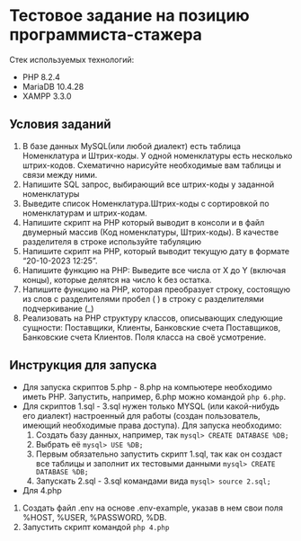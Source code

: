 # Тестовое задание на позицию программиста-стажера

Стек используемых технологий:

- PHP 8.2.4
- MariaDB 10.4.28 
- XAMPP 3.3.0

## Условия заданий

1. В базе данных MySQL(или любой диалект) есть таблица
Номенклатура и Штрих-коды. У одной номенклатуры есть
несколько штрих-кодов. Схематично нарисуйте необходимые вам
таблицы и связи между ними.
2. Напишите SQL запрос, выбирающий все штрих-коды у заданной
номенклатуры
3. Выведите список Номенклатура.Штрих-коды с сортировкой по
номенклатурам и штрих-кодам.
4. Напишите скрипт на PHP который выводит в консоли и в файл
двумерный массив (Код номенклатуры, Штрих-коды). В качестве
разделителя в строке используйте табуляцию
5. Напишите скрипт на PHP, который выводит текущую дату в
формате “20-10-2023 12:25”.
6. Напишите функцию на PHP: Выведите все числа от X до Y (включая
концы), которые делятся на число k без остатка.
7. Напишите функцию на PHP, которая преобразует строку,
состоящую из слов с разделителями пробел ( ) в строку с
разделителями подчеркивание (_)
8. Реализовать на PHP структуру классов, описывающих следующие
сущности: Поставщики, Клиенты, Банковские счета Поставщиков,
Банковские счета Клиентов. Поля класса на своё усмотрение.

## Инструкция для запуска

- Для запуска скриптов 5.php - 8.php на компьютере необходимо иметь PHP. Запустить, например, 6.php можно командой `php 6.php`.
- Для скриптов 1.sql - 3.sql нужен только MYSQL (или какой-нибудь его диалект) настроенный для работы (создан пользователь, имеющий необходимые права доступа). Для запуска необходимо:
    1. Создать базу данных, например, так `mysql> CREATE DATABASE %DB;`
    2. Выбрать её `mysql> USE %DB;`
    3. Первым обязательно запустить скрипт 1.sql, так как он создаст все таблицы и заполнит их тестовыми данными
`mysql> CREATE DATABASE %DB;`
    4. Запускать 2.sql - 3.sql командами вида `mysql> source 2.sql;`
- Для 4.php
1. Создать файл .env на основе .env-example, указав в нем свои поля %HOST, %USER, %PASSWORD, %DB.
2. Запустить скрипт командой `php 4.php`